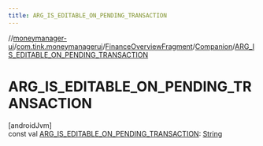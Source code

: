```yaml
---
title: ARG_IS_EDITABLE_ON_PENDING_TRANSACTION
---
```

//[moneymanager-ui](../../../../index.html)/[com.tink.moneymanagerui](../../index.html)/[FinanceOverviewFragment](../index.html)/[Companion](index.html)/[ARG_IS_EDITABLE_ON_PENDING_TRANSACTION](-a-r-g_-i-s_-e-d-i-t-a-b-l-e_-o-n_-p-e-n-d-i-n-g_-t-r-a-n-s-a-c-t-i-o-n.html)



# ARG_IS_EDITABLE_ON_PENDING_TRANSACTION



[androidJvm]\
const val [ARG_IS_EDITABLE_ON_PENDING_TRANSACTION](-a-r-g_-i-s_-e-d-i-t-a-b-l-e_-o-n_-p-e-n-d-i-n-g_-t-r-a-n-s-a-c-t-i-o-n.html): [String](https://kotlinlang.org/api/latest/jvm/stdlib/kotlin/-string/index.html)





